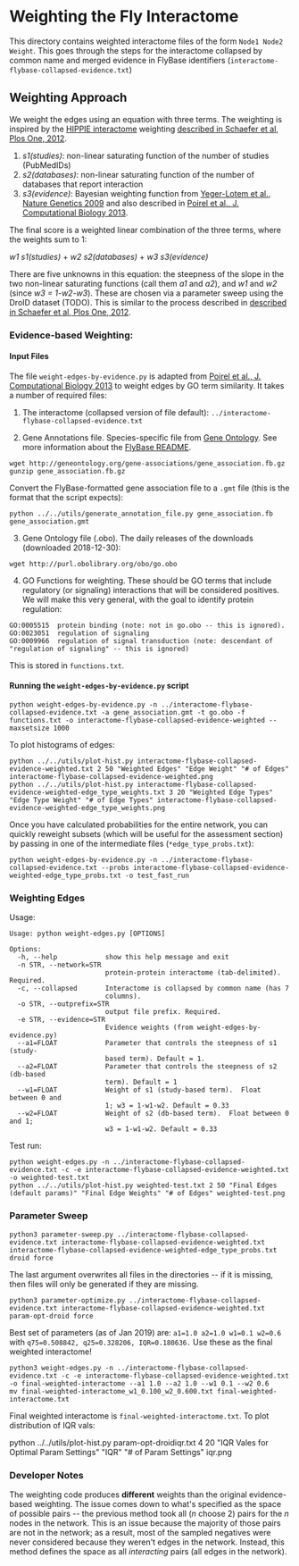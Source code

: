 # Weighting the Fly Interactome

This directory contains weighted interactome files of the form `Node1 Node2 Weight`.  This goes through the steps for the interactome collapsed by common name and merged evidence in FlyBase identifiers (`interactome-flybase-collapsed-evidence.txt`)


## Weighting Approach

We weight the edges using an equation with three terms.  The weighting is inspired by the [HIPPIE interactome](http://cbdm-01.zdv.uni-mainz.de/~mschaefer/hippie/index.php) weighting [described in Schaefer et al, Plos One, 2012](https://journals.plos.org/plosone/article?id=10.1371/journal.pone.0031826).  

1. _s1(studies)_: non-linear saturating function of the number of studies (PubMedIDs)
2. _s2(databases)_: non-linear saturating function of the number of databases that report interaction
3. _s3(evidence)_: Bayesian weighting function from [Yeger-Lotem et al., Nature Genetics 2009](https://doi.org/10.1038/ng.337) and also described in [Poirel et al., J. Computational Biology 2013](https://www.ncbi.nlm.nih.gov/pmc/articles/PMC3646337/).

The final score is a weighted linear combination of the three terms, where the weights sum to 1:

_w1_ _s1(studies)_ + _w2_ _s2(databases)_ + _w3_ _s3(evidence)_

There are five unknowns in this equation: the steepness of the slope in the two non-linear saturating functions (call them _a1_ and _a2_), and _w1_ and _w2_ (since _w3 = 1-w2-w3_).  These are chosen via a parameter sweep using the DroID dataset (TODO).  This is similar to the process described in [described in Schaefer et al, Plos One, 2012](https://journals.plos.org/plosone/article?id=10.1371/journal.pone.0031826).

### Evidence-based Weighting: 

#### Input Files

The file `weight-edges-by-evidence.py` is adapted from [Poirel et al., J. Computational Biology 2013](https://www.ncbi.nlm.nih.gov/pmc/articles/PMC3646337/) to weight edges by GO term similarity.  It takes a number of required files:

1. The interactome (collapsed version of file default): `../interactome-flybase-collapsed-evidence.txt`

2. Gene Annotations file. Species-specific file from [Gene Ontology](http://www.geneontology.org/page/download-go-annotations).  See more information about the [FlyBase README](http://geneontology.org/gene-associations/readme/fb.README).  

```
wget http://geneontology.org/gene-associations/gene_association.fb.gz
gunzip gene_association.fb.gz
```

Convert the FlyBase-formatted gene association file to a `.gmt` file (this is the format that the script expects):

```
python ../../utils/generate_annotation_file.py gene_association.fb gene_association.gmt
```

3. Gene Ontology file (.obo).  The daily releases of the downloads (downloaded 2018-12-30):

```
wget http://purl.obolibrary.org/obo/go.obo
```

4. GO Functions for weighting. These should be GO terms that include regulatory (or signaling) interactions that will be considered positives. We will make this very general, with the goal to identify protein regulation:

```
GO:0005515	protein binding (note: not in go.obo -- this is ignored).
GO:0023051	regulation of signaling
GO:0009966	regulation of signal transduction (note: descendant of "regulation of signaling" -- this is ignored)
```

This is stored in `functions.txt`.

#### Running the `weight-edges-by-evidence.py` script

```
python weight-edges-by-evidence.py -n ../interactome-flybase-collapsed-evidence.txt -a gene_association.gmt -t go.obo -f functions.txt -o interactome-flybase-collapsed-evidence-weighted --maxsetsize 1000
```

To plot histograms of edges:
```
python ../../utils/plot-hist.py interactome-flybase-collapsed-evidence-weighted.txt 2 50 "Weighted Edges" "Edge Weight" "# of Edges" interactome-flybase-collapsed-evidence-weighted.png
python ../../utils/plot-hist.py interactome-flybase-collapsed-evidence-weighted-edge_type_weights.txt 3 20 "Weighted Edge Types" "Edge Type Weight" "# of Edge Types" interactome-flybase-collapsed-evidence-weighted-edge_type_weights.png
```

Once you have calculated probabilities for the entire network, you can quickly reweight subsets (which will be useful for the assessment section) by passing in one of the intermediate files (`*edge_type_probs.txt`):

```
python weight-edges-by-evidence.py -n ../interactome-flybase-collapsed-evidence.txt --probs interactome-flybase-collapsed-evidence-weighted-edge_type_probs.txt -o test_fast_run
```

### Weighting Edges

Usage:
```
Usage: python weight-edges.py [OPTIONS]

Options:
  -h, --help            show this help message and exit
  -n STR, --network=STR
                        protein-protein interactome (tab-delimited). Required.
  -c, --collapsed       Interactome is collapsed by common name (has 7
                        columns).
  -o STR, --outprefix=STR
                        output file prefix. Required.
  -e STR, --evidence=STR
                        Evidence weights (from weight-edges-by-evidence.py)
  --a1=FLOAT            Parameter that controls the steepness of s1 (study-
                        based term). Default = 1.
  --a2=FLOAT            Parameter that controls the steepness of s2 (db-based
                        term). Default = 1
  --w1=FLOAT            Weight of s1 (study-based term).  Float between 0 and
                        1; w3 = 1-w1-w2. Default = 0.33
  --w2=FLOAT            Weight of s2 (db-based term).  Float between 0 and 1;
                        w3 = 1-w1-w2. Default = 0.33
```

Test run:

```
python weight-edges.py -n ../interactome-flybase-collapsed-evidence.txt -c -e interactome-flybase-collapsed-evidence-weighted.txt -o weighted-test.txt
python ../../utils/plot-hist.py weighted-test.txt 2 50 "Final Edges (default params)" "Final Edge Weights" "# of Edges" weighted-test.png
```

### Parameter Sweep

```
python3 parameter-sweep.py ../interactome-flybase-collapsed-evidence.txt interactome-flybase-collapsed-evidence-weighted.txt interactome-flybase-collapsed-evidence-weighted-edge_type_probs.txt droid force
```

The last argument overwrites all files in the directories -- if it is missing, then files will only be generated if they are missing.


```
python3 parameter-optimize.py ../interactome-flybase-collapsed-evidence.txt interactome-flybase-collapsed-evidence-weighted.txt param-opt-droid force
```

Best set of parameters (as of Jan 2019) are:
`a1=1.0 a2=1.0 w1=0.1 w2=0.6` with `q75=0.508842, q25=0.328206, IQR=0.180636.`  Use these as the final weighted interactome!

```
python3 weight-edges.py -n ../interactome-flybase-collapsed-evidence.txt -c -e interactome-flybase-collapsed-evidence-weighted.txt -o final-weighted-interactome --a1 1.0 --a2 1.0 --w1 0.1 --w2 0.6 
mv final-weighted-interactome_w1_0.100_w2_0.600.txt final-weighted-interactome.txt
```

Final weighted interactome is `final-weighted-interactome.txt`.  To plot distribution of IQR vals:

python ../../utils/plot-hist.py param-opt-droidiqr.txt 4 20 "IQR Vales for Optimal Param Settings" "IQR" "# of Param Settings" iqr.png

### Developer Notes

The weighting code produces **different** weights than the original evidence-based weighting. The issue comes down to what's specified as the space of possible pairs -- the previous method took all (_n_ choose 2) pairs for the _n_ nodes in the network.  This is an issue because the majority of those pairs are not in the network; as a result, most of the sampled negatives were never considered because they weren't edges in the network.  Instead, this method defines the space as all _interacting_ pairs (all edges in the network).  
